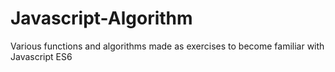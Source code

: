 # Javascript-Algorithm
Various functions and algorithms made as exercises to become familiar with Javascript ES6
